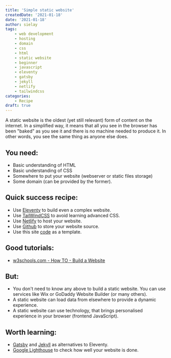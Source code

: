 ```yaml
---
title: 'Simple static website'
createdDate: '2021-01-18'
date: '2021-01-18'
author: sielay
tags: 
    - web development
    - hosting
    - domain
    - css
    - html
    - static website
    - beginner
    - javascript
    - eleventy
    - gatsby
    - jekyll
    - netlify
    - tailwindcss
categories:
    - Recipe
draft: true
---
```


A static website is the oldest (yet still relevant) form of content on the internet. In a simplified way, it means that all you see in the browser has been "baked" as you see it and there is no machine needed to produce it. In other words, you see the same thing as anyone else does.

## You need:

 - Basic understanding of HTML
 - Basic understanding of CSS
 - Somewhere to put your website (webserver or static files storage)
 - Some domain (can be provided by the former).

 ## Quick success recipe:

 - Use [Eleventy](https://www.11ty.dev/docs/tutorials/) to build even a complex website.
 - Use [TailWindCSS](https://scotch.io/tutorials/get-started-with-tailwind-css-in-15-minutes) to avoid learning advanced CSS.
 - Use [Netlify](https://www.netlify.com/blog/2016/09/29/a-step-by-step-guide-deploying-on-netlify/) to host your website.
 - Use [Github](https://docs.github.com/en/github/getting-started-with-github/create-a-repo) to store your website source.
 - Use this site [code](https://github.com/sielay/becomingdeveloper.com) as a template.

## Good tutorials:

 - [w3schools.com - How TO - Build a Website](https://www.w3schools.com/howto/howto_website.asp)

## But:

 - You don't need to know any above to build a static website. You can use services like Wix or GoDaddy Website Builder (or many others).
 - A static website can load data from elsewhere to provide a dynamic experience.
 - A static website can use technology, that brings personalised experience in your browser (frontend JavaScript).

## Worth learning:
- [Gatsby](https://www.gatsbyjs.com/docs/tutorial/) and [Jekyll](https://jekyllrb.com/tutorials/home/) as alternatives to Eleventy.
- [Google Lighthouse](https://blog.logrocket.com/lighthouse-and-how-to-use-it-more-effectively/) to check how well your website is done.

